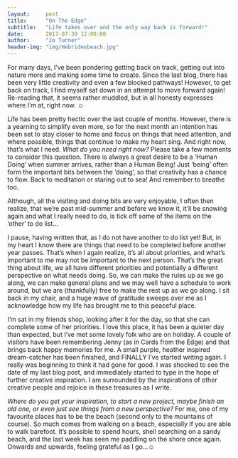 ```yaml
---
layout:     post
title:      "On The Edge"
subtitle:   "Life takes over and the only way back is forward!"
date:       2017-07-30 12:00:00
author:     "Jo Turner"
header-img: "img/Hebridesbeach.jpg"
---
```

For many days, I’ve been pondering getting back on track, getting out into nature more and making some time to create. Since the last blog, there has been very little creativity and even a few blocked pathways! However, to get back on track, I find myself sat down in an attempt to move forward again! Re-reading that, it seems rather muddled, but in all honesty expresses where I’m at, right now. ☺

Life has been pretty hectic over the last couple of months. However, there is a yearning to simplify even more, so for the next month an intention has been set to stay closer to home and focus on things that need attention, and where possible, things that continue to make my heart sing. And right now, that’s what I need. *What do you need right now?* Please take a few moments to consider this question. There is always a great desire to be a ‘Human Doing’ when summer arrives, rather than a Human Being! Just ‘being’ often form the important bits between the ‘doing’, so that creativity has a chance to flow. Back to meditation or staring out to sea! And remember to breathe too.

Although, all the visiting and doing bits are very enjoyable, I often then realize, that we’re past mid-summer and before we know it, it’ll be snowing again and what I really need to do, is tick off some of the items on the ‘other’ to do list…

I pause, having written that, as I do not have another to do list yet! But, in my heart I know there are things that need to be completed before another year passes. That’s when I again realize, it’s all about priorities, and what’s important to me may not be important to the next person.  That’s the great thing about life, we all have different priorities and potentially a different perspective on what needs doing.  So, we can make the rules up as we go along, we can make general plans and we may well have a schedule to work around, but we are (thankfully) free to make the rest up as we go along. I sit back in my chair, and a huge wave of gratitude sweeps over me as I acknowledge how my life has brought me to this peaceful place.

I’m sat in my friends shop, looking after it for the day, so that she can complete some of her priorities. I love this place, it has been a quieter day than expected, but I’ve met some lovely folk who are on holiday. A couple of visitors have been remembering Jenny (as in Cards from the Edge) and that brings back happy memories for me. A small purple, heather inspired dream-catcher has been finished, and FINALLY I’ve started writing again. I really was beginning to think it had gone for good. I was shocked to see the date of my last blog post, and immediately started to type in the hope of further creative inspiration. I am surrounded by the inspirations of other creative people and rejoice in these treasures as I write.

*Where do you get your inspiration, to start a new project, maybe finish an old one, or even just see things from a new perspective?*  For me, one of my favourite places has to be the beach (second only to the mountains of course).  So much comes from walking on a beach, especially if you are able to walk barefoot. It’s possible to spend hours, shell searching on a sandy beach, and the last week has seen me paddling on the shore once again. Onwards and upwards, feeling grateful as I go…☺
